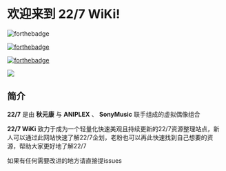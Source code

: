 # 欢迎来到 **22/7 WiKi**!

![forthebadge](https://forthebadge.com/images/badges/built-with-love.svg)

[![forthebadge](https://forthebadge.com/images/badges/cc-sa.svg)](https://forthebadge.com)

[![forthebadge](https://forthebadge.com/images/badges/made-with-markdown.svg)](https://forthebadge.com)

![](https://badgen.net/github/release/227WiKi/227WiKi)

## 简介

**22/7** 是由 **秋元康** 与 **ANIPLEX** 、 **SonyMusic** 联手组成的虚拟偶像组合

**22/7 WiKi** 致力于成为一个轻量化快速美观且持续更新的22/7资源整理站点，新人可以通过此网站快速了解22/7企划，老粉也可以再此快速找到自己想要的资源，帮助大家更好地了解22/7

如果有任何需要改进的地方请直接提issues
